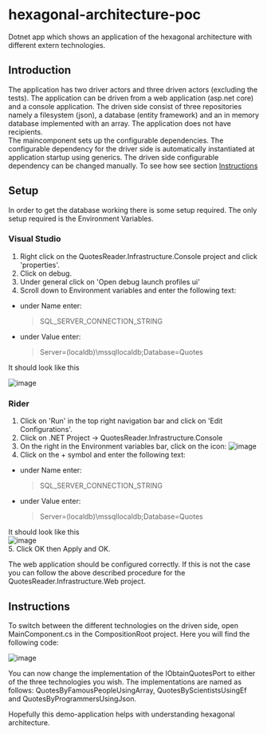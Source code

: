 # hexagonal-architecture-poc

Dotnet app which shows an application of the hexagonal architecture with different extern technologies. 

## Introduction

The application has two driver actors and three driven actors (excluding the tests). The application can be driven from a web application (asp.net core) and a console application. The driven side consist of three repositories namely a filesystem (json), a database (entity framework) and an in memory database implemented with an array. The application does not have recipients.  
The maincomponent sets up the configurable dependencies. The configurable dependency for the driver side is automatically instantiated at application startup using generics. The driven side configurable dependency can be changed manually. To see how see section [Instructions](#Instructions)

## Setup

In order to get the database working there is some setup required. The only setup required is the Environment Variables.

### Visual Studio
1. Right click on the QuotesReader.Infrastructure.Console project and click 'properties'.
2. Click on debug.
3. Under general click on 'Open debug launch profiles ui'
4. Scroll down to Environment variables and enter the following text:
- under Name enter: 
    > SQL_SERVER_CONNECTION_STRING
- under Value enter: 
    > Server=(localdb)\mssqllocaldb;Database=Quotes
     
It should look like this

![image](https://user-images.githubusercontent.com/74194913/228912653-41520235-bcb4-4bcc-9844-df4f7b75c3fd.png)


### Rider
1. Click on 'Run' in the top right navigation bar and click on 'Edit Configurations'.
2. Click on .NET Project -> QuotesReader.Infrastructure.Console
3. On the right in the Environment variables bar, click on the icon:
![image](https://user-images.githubusercontent.com/74194913/228917675-884870bb-accc-4cee-8f75-a537a01fcc9e.png)  
4. Click on the + symbol and enter the following text:
- under Name enter: 
    > SQL_SERVER_CONNECTION_STRING
- under Value enter: 
    > Server=(localdb)\mssqllocaldb;Database=Quotes
 
It should look like this  
![image](https://user-images.githubusercontent.com/74194913/228918609-88a08878-f853-431b-95dc-15873cb338ad.png)   
5. Click OK then Apply and OK.

The web application should be configured correctly. If this is not the case you can follow the above described procedure for the QuotesReader.Infrastructure.Web project.
     
## Instructions

To switch between the different technologies on the driven side, open MainComponent.cs in the CompositionRoot project. Here you will find the following code:

![image](https://user-images.githubusercontent.com/74194913/228869881-10f27b31-8da2-4258-816b-86c4447760b3.png)

You can now change the implementation of the IObtainQuotesPort to either of the three technologies you wish. The implementations are named as follows: QuotesByFamousPeopleUsingArray, QuotesByScientistsUsingEf and QuotesByProgrammersUsingJson.

Hopefully this demo-application helps with understanding hexagonal architecture.
